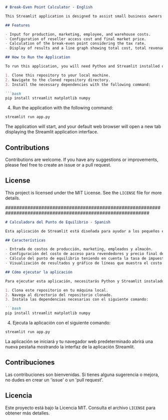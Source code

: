 ```markdown
# Break-Even Point Calculator - English

This Streamlit application is designed to assist small business owners in calculating the break-even point for their businesses. It allows users to input various costs and sales channel details, then calculates and displays the break-even point along with a graphical visualization.

## Features

- Input for production, marketing, employee, and warehouse costs.
- Configuration of reseller access cost and final market price.
- Calculation of the break-even point considering the tax rate.
- Display of results and a line graph showing total cost, total revenue, and the break-even point.

## How to Run the Application

To run this application, you will need Python and Streamlit installed on your system. Follow these steps:

1. Clone this repository to your local machine.
2. Navigate to the cloned repository directory.
3. Install the necessary dependencies with the following command:

```bash
pip install streamlit matplotlib numpy
```

4. Run the application with the following command:

```bash
streamlit run app.py
```

The application will start, and your default web browser will open a new tab displaying the Streamlit application interface.

## Contributions

Contributions are welcome. If you have any suggestions or improvements, please feel free to create an issue or a pull request.

## License

This project is licensed under the MIT License. See the `LICENSE` file for more details.


############################################################################################################

```markdown
# Calculadora del Punto de Equilibrio - Spanish

Esta aplicación de Streamlit está diseñada para ayudar a los pequeños empresarios a calcular el punto de equilibrio de sus negocios. Permite a los usuarios introducir diferentes costos y detalles de canales de venta, y luego calcula y muestra el punto de equilibrio junto con una visualización gráfica.

## Características

- Entrada de costos de producción, marketing, empleados y almacén.
- Configuración del costo de acceso para revendedores y precio final de mercado.
- Cálculo del punto de equilibrio teniendo en cuenta la tasa de impuestos.
- Visualización de resultados y gráfico de líneas que muestra el costo total, los ingresos totales y el punto de equilibrio.

## Cómo ejecutar la aplicación

Para ejecutar esta aplicación, necesitarás Python y Streamlit instalados en tu sistema. Sigue estos pasos:

1. Clona este repositorio en tu máquina local.
2. Navega al directorio del repositorio clonado.
3. Instala las dependencias necesarias con el siguiente comando:

```bash
pip install streamlit matplotlib numpy
```

4. Ejecuta la aplicación con el siguiente comando:

```bash
streamlit run app.py
```

La aplicación se iniciará y tu navegador web predeterminado abrirá una nueva pestaña mostrando la interfaz de la aplicación Streamlit.

## Contribuciones

Las contribuciones son bienvenidas. Si tienes alguna sugerencia o mejora, no dudes en crear un 'issue' o un 'pull request'.

## Licencia

Este proyecto está bajo la Licencia MIT. Consulta el archivo `LICENSE` para obtener más detalles.
```
